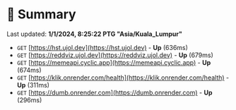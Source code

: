 # 📖 Summary
Last updated: **1/1/2024, 8:25:22 PTG "Asia/Kuala_Lumpur"**

- `GET` [https://hst.ujol.dev](https://hst.ujol.dev) - **Up** (636ms)
- `GET` [https://reddviz.ujol.dev](https://reddviz.ujol.dev) - **Up** (679ms)
- `GET` [https://memeapi.cyclic.app](https://memeapi.cyclic.app) - **Up** (674ms)
- `GET` [https://klik.onrender.com/health](https://klik.onrender.com/health) - **Up** (311ms)
- `GET` [https://dumb.onrender.com](https://dumb.onrender.com) - **Up** (296ms)
